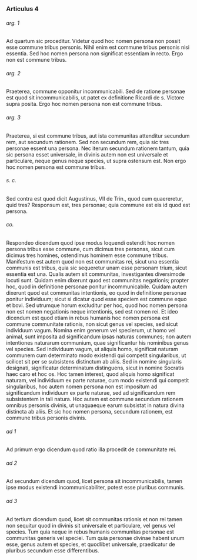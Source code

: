 ### Articulus 4

###### arg. 1
Ad quartum sic proceditur. Videtur quod hoc nomen persona non possit esse commune tribus personis. Nihil enim est commune tribus personis nisi essentia. Sed hoc nomen persona non significat essentiam in recto. Ergo non est commune tribus.

###### arg. 2
Praeterea, commune opponitur incommunicabili. Sed de ratione personae est quod sit incommunicabilis, ut patet ex definitione Ricardi de s. Victore supra posita. Ergo hoc nomen persona non est commune tribus.

###### arg. 3
Praeterea, si est commune tribus, aut ista communitas attenditur secundum rem, aut secundum rationem. Sed non secundum rem, quia sic tres personae essent una persona. Nec iterum secundum rationem tantum, quia sic persona esset universale, in divinis autem non est universale et particulare, neque genus neque species, ut supra ostensum est. Non ergo hoc nomen persona est commune tribus.

###### s. c.
Sed contra est quod dicit Augustinus, VII de Trin., quod cum quaereretur, quid tres? Responsum est, tres personae; quia commune est eis id quod est persona.

###### co.
Respondeo dicendum quod ipse modus loquendi ostendit hoc nomen persona tribus esse commune, cum dicimus tres personas, sicut cum dicimus tres homines, ostendimus hominem esse commune tribus. Manifestum est autem quod non est communitas rei, sicut una essentia communis est tribus, quia sic sequeretur unam esse personam trium, sicut essentia est una. Qualis autem sit communitas, investigantes diversimode locuti sunt. Quidam enim dixerunt quod est communitas negationis; propter hoc, quod in definitione personae ponitur incommunicabile. Quidam autem dixerunt quod est communitas intentionis, eo quod in definitione personae ponitur individuum; sicut si dicatur quod esse speciem est commune equo et bovi. Sed utrumque horum excluditur per hoc, quod hoc nomen persona non est nomen negationis neque intentionis, sed est nomen rei. Et ideo dicendum est quod etiam in rebus humanis hoc nomen persona est commune communitate rationis, non sicut genus vel species, sed sicut individuum vagum. Nomina enim generum vel specierum, ut homo vel animal, sunt imposita ad significandum ipsas naturas communes; non autem intentiones naturarum communium, quae significantur his nominibus genus vel species. Sed individuum vagum, ut aliquis homo, significat naturam communem cum determinato modo existendi qui competit singularibus, ut scilicet sit per se subsistens distinctum ab aliis. Sed in nomine singularis designati, significatur determinatum distinguens, sicut in nomine Socratis haec caro et hoc os. Hoc tamen interest, quod aliquis homo significat naturam, vel individuum ex parte naturae, cum modo existendi qui competit singularibus, hoc autem nomen persona non est impositum ad significandum individuum ex parte naturae, sed ad significandum rem subsistentem in tali natura. Hoc autem est commune secundum rationem omnibus personis divinis, ut unaquaeque earum subsistat in natura divina distincta ab aliis. Et sic hoc nomen persona, secundum rationem, est commune tribus personis divinis.

###### ad 1
Ad primum ergo dicendum quod ratio illa procedit de communitate rei.

###### ad 2
Ad secundum dicendum quod, licet persona sit incommunicabilis, tamen ipse modus existendi incommunicabiliter, potest esse pluribus communis.

###### ad 3
Ad tertium dicendum quod, licet sit communitas rationis et non rei tamen non sequitur quod in divinis sit universale et particulare, vel genus vel species. Tum quia neque in rebus humanis communitas personae est communitas generis vel speciei. Tum quia personae divinae habent unum esse, genus autem et species, et quodlibet universale, praedicatur de pluribus secundum esse differentibus.

